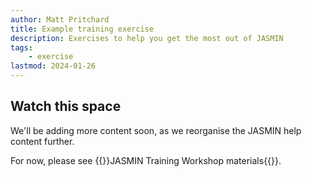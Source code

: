 ```yaml
---
author: Matt Pritchard
title: Example training exercise
description: Exercises to help you get the most out of JASMIN
tags: 
    - exercise
lastmod: 2024-01-26
---
```


## Watch this space

We'll be adding more content soon, as we reorganise the JASMIN help content further.

For now, please see {{<link href="https://github.com/cedadev/jasmin-workshop">}}JASMIN Training Workshop materials{{</link>}}.
